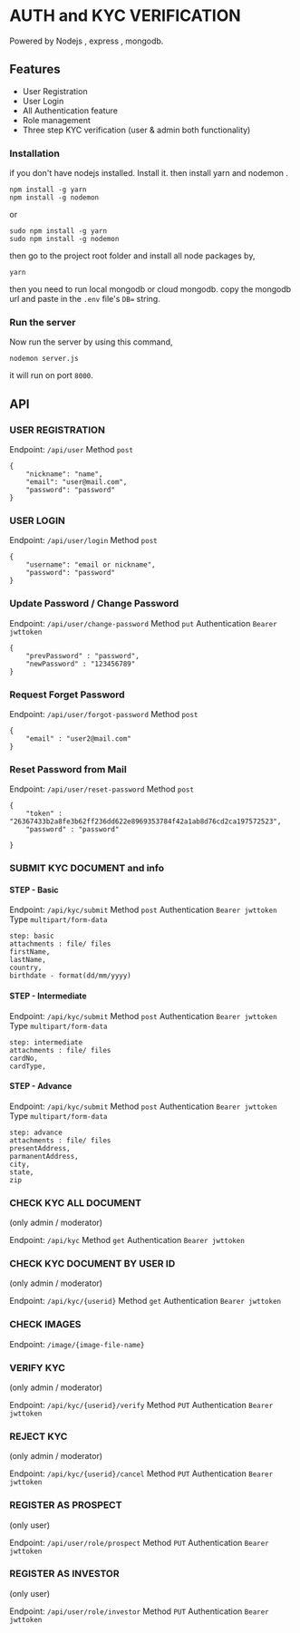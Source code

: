 # AUTH and KYC VERIFICATION

Powered by Nodejs , express , mongodb.

## Features

- User Registration
- User Login
- All Authentication feature
- Role management
- Three step KYC verification (user & admin both functionality)

### Installation

if you don't have nodejs installed. Install it. then install yarn and nodemon .

```
npm install -g yarn
npm install -g nodemon
```

or

```
sudo npm install -g yarn
sudo npm install -g nodemon
```

then go to the project root folder and install all node packages by,

```
yarn
```

then you need to run local mongodb or cloud mongodb. copy the mongodb url and paste in the `.env` file's `DB=` string.

### Run the server

Now run the server by using this command,

```
nodemon server.js
```

it will run on port `8000`.

## API

### USER REGISTRATION

Endpoint: `/api/user`
Method `post`

```
{
    "nickname": "name",
    "email": "user@mail.com",
    "password": "password"
}
```

### USER LOGIN

Endpoint: `/api/user/login`
Method `post`

```
{
    "username": "email or nickname",
    "password": "password"
}
```

### Update Password / Change Password

Endpoint: `/api/user/change-password`
Method `put`
Authentication `Bearer jwttoken`

```
{
    "prevPassword" : "password",
    "newPassword" : "123456789"
}
```

### Request Forget Password

Endpoint: `/api/user/forgot-password`
Method `post`

```
{
    "email" : "user2@mail.com"
}
```

### Reset Password from Mail

Endpoint: `/api/user/reset-password`
Method `post`

```
{
    "token" : "26367433b2a8fe3b62ff236dd622e8969353784f42a1ab8d76cd2ca197572523",
    "password" : "password"

}
```

### SUBMIT KYC DOCUMENT and info

#### STEP - Basic

Endpoint: `/api/kyc/submit`
Method `post`
Authentication `Bearer jwttoken`
Type `multipart/form-data`

```
step: basic
attachments : file/ files
firstName,
lastName,
country,
birthdate - format(dd/mm/yyyy)
```

#### STEP - Intermediate

Endpoint: `/api/kyc/submit`
Method `post`
Authentication `Bearer jwttoken`
Type `multipart/form-data`

```
step: intermediate
attachments : file/ files
cardNo,
cardType,
```

#### STEP - Advance

Endpoint: `/api/kyc/submit`
Method `post`
Authentication `Bearer jwttoken`
Type `multipart/form-data`

```
step: advance
attachments : file/ files
presentAddress,
parmanentAddress,
city,
state,
zip
```

### CHECK KYC ALL DOCUMENT

(only admin / moderator)

Endpoint: `/api/kyc`
Method `get`
Authentication `Bearer jwttoken`

### CHECK KYC DOCUMENT BY USER ID

(only admin / moderator)

Endpoint: `/api/kyc/{userid}`
Method `get`
Authentication `Bearer jwttoken`

### CHECK IMAGES

Endpoint: `/image/{image-file-name}`

### VERIFY KYC

(only admin / moderator)

Endpoint: `/api/kyc/{userid}/verify`
Method `PUT`
Authentication `Bearer jwttoken`

### REJECT KYC

(only admin / moderator)

Endpoint: `/api/kyc/{userid}/cancel`
Method `PUT`
Authentication `Bearer jwttoken`

### REGISTER AS PROSPECT

(only user)

Endpoint: `/api/user/role/prospect`
Method `PUT`
Authentication `Bearer jwttoken`

### REGISTER AS INVESTOR

(only user)

Endpoint: `/api/user/role/investor`
Method `PUT`
Authentication `Bearer jwttoken`
